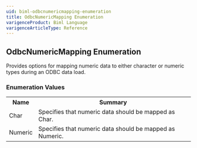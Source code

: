 ```yaml
---
uid: biml-odbcnumericmapping-enumeration
title: OdbcNumericMapping Enumeration
varigenceProduct: Biml Language
varigenceArticleType: Reference
---
```


## OdbcNumericMapping Enumeration<div class="LanguageSummary"><div class ="SummaryItem">Provides options for mapping numeric data to either character or numeric types during an ODBC data load.</div></div><div class="EnumValueGroup">### Enumeration Values<table id="EnumValue" class="MemberList"><tbody><tr><th class="MemberNameColumnHeader">Name</th><th class="MemberSummaryColumnHeader">Summary</th></tr><tr class="cd0"><td class="MemberName">Char</td><td class="MemberSummary"><div class ="SummaryItem">Specifies that numeric data should be mapped as Char.</div> </td></tr><tr class="cd1"><td class="MemberName">Numeric</td><td class="MemberSummary"><div class ="SummaryItem">Specifies that numeric data should be mapped as Numeric.</div> </td></tr></tbody></table></div>